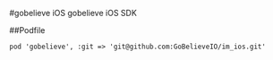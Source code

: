 #gobelieve iOS
gobelieve iOS SDK

##Podfile

    pod 'gobelieve', :git => 'git@github.com:GoBelieveIO/im_ios.git'
